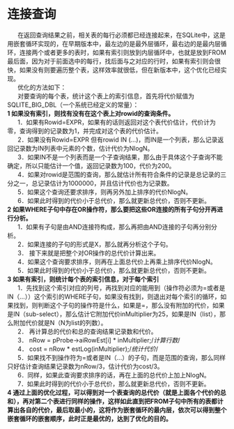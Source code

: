 # 连接查询
&nbsp;&nbsp;&nbsp;&nbsp;&nbsp;&nbsp;在返回查询结果之前，相关表的每行必须都已经连接起来，在SQLite中，这是用嵌套循环实现的，在早期版本中，最左边的是最外层循环，最右边的是最内层循环，连接两个或者更多的表时，如果有索引则放到内层循环中，也就是放到FROM最后面，因为对于前面选中的每行，找后面与之对应的行时，如果有索引则会很快，如果没有则要遍历整个表，这样效率就很低，但在新版本中，这个优化已经实现。<br>
&nbsp;&nbsp;&nbsp;&nbsp;&nbsp;&nbsp;优化的方法如下：<br>
&nbsp;&nbsp;&nbsp;&nbsp;&nbsp;&nbsp;对要查询的每个表，统计这个表上的索引信息，首先将代价赋值为SQLITE_BIG_DBL（一个系统已经定义的常量）：<br>
**1 如果没有索引，则找有没有在这个表上对rowid的查询条件。**<br>
&nbsp;&nbsp;&nbsp;&nbsp;&nbsp;&nbsp;1．如果有Rowid=EXPR，如果有的话则返回对这个表代价估计，代价计为零，查询得到的记录数为1，并完成对这个表的代价估计。<br>
&nbsp;&nbsp;&nbsp;&nbsp;&nbsp;&nbsp;2．如果没有Rowid=EXPR 但有rowid IN  (...)，而IN是一个列表，那么记录返回记录数为IN列表中元素的个数，估计代价为NlogN。<br>
&nbsp;&nbsp;&nbsp;&nbsp;&nbsp;&nbsp;3．如果IN不是一个列表而是一个子查询结果，那么由于具体这个子查询不能确定，所以只能估计一个值，返回记录数为100，代价为200。<br>
&nbsp;&nbsp;&nbsp;&nbsp;&nbsp;&nbsp;4．如果对rowid是范围的查询，那么就估计所有符合条件的记录是总记录的三分之一，总记录估计为1000000，并且估计代价也为记录数。<br>
&nbsp;&nbsp;&nbsp;&nbsp;&nbsp;&nbsp;5．如果这个查询还要求排序，则再另外加上排序的代价NlogN。<br>
&nbsp;&nbsp;&nbsp;&nbsp;&nbsp;&nbsp;6．如果此时得到的代价小于总代价，那么就更新总代价，否则不更新。<br>
**2 如果WHERE子句中存在OR操作符，那么要把这些OR连接的所有子句分开再进行分析。**<br>
&nbsp;&nbsp;&nbsp;&nbsp;&nbsp;&nbsp;1．如果有子句是由AND连接符构成，那么再把由AND连接的子句再分别分析。<br>
&nbsp;&nbsp;&nbsp;&nbsp;&nbsp;&nbsp;2．如果连接的子句的形式是X<op><expr>，那么就再分析这个子句。<br>
&nbsp;&nbsp;&nbsp;&nbsp;&nbsp;&nbsp;3． 接下来就是把整个对OR操作的总代价计算出来。<br>
&nbsp;&nbsp;&nbsp;&nbsp;&nbsp;&nbsp;4．如果这个查询要求排序，则再在上面总代价上再乘上排序代价NlogN。<br>
&nbsp;&nbsp;&nbsp;&nbsp;&nbsp;&nbsp;5．如果此时得到的代价小于总代价，那么就更新总代价，否则不更新。<br>
**3 如果有索引，则统计每个表的索引信息，对于每个索引**<br>
&nbsp;&nbsp;&nbsp;&nbsp;&nbsp;&nbsp;1．先找到这个索引对应的列号，再找到对应的能用到（操作符必须为=或者是IN（…））这个索引的WHERE子句，如果没有找到，则退出对每个索引的循环，如果找到，则判断这个子句的操作符是什么，如果是=，那么没有附加的代价，如果是IN（sub-select），那么估计它附加代价inMultiplier为25，如果是IN（list），那么附加代价就是N（N为list的列数）。<br>
&nbsp;&nbsp;&nbsp;&nbsp;&nbsp;&nbsp;2． 再计算总的代价和总的查询结果记录数和代价。<br>
&nbsp;&nbsp;&nbsp;&nbsp;&nbsp;&nbsp;3． nRow = pProbe->aiRowEst[i] * inMultiplier;/*计算行数*/<br>
&nbsp;&nbsp;&nbsp;&nbsp;&nbsp;&nbsp;4． cost = nRow * estLog(inMultiplier);/*统计代价*/<br>
&nbsp;&nbsp;&nbsp;&nbsp;&nbsp;&nbsp;5．如果找不到操作符为=或者是IN（…）的子句，而是范围的查询，那么同样只好估计查询结果记录数为nRow/3，估计代价为cost/3。<br>
&nbsp;&nbsp;&nbsp;&nbsp;&nbsp;&nbsp;6．同样，如果此查询要求排序的话，再在上面的总代价上加上NlogN。<br>
&nbsp;&nbsp;&nbsp;&nbsp;&nbsp;&nbsp;7．如果此时得到的代价小于总代价，那么就更新总代价，否则不更新。<br>
**4 通过上面的优化过程，可以得到对一个表查询的总代价（就是上面各个代价的总和），再对第二个表进行同样的操作，这样如此直到把FROM子句中所有的表都计算出各自的代价，最后取最小的，这将作为嵌套循环的最内层，依次可以得到整个嵌套循环的嵌套顺序，此时正是最优的，达到了优化的目的。**
